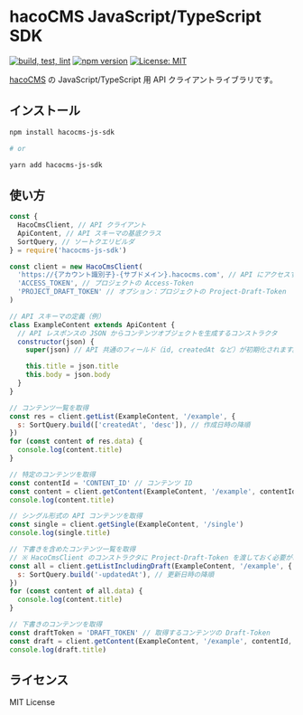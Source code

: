 # hacoCMS JavaScript/TypeScript SDK

[![build, test, lint](https://github.com/hacocms/hacocms-js-sdk/actions/workflows/test.yml/badge.svg)](https://github.com/hacocms/hacocms-js-sdk/actions/workflows/test.yml)
[![npm version](https://badge.fury.io/js/hacocms-js-sdk.svg)](https://badge.fury.io/js/hacocms-js-sdk)
[![License: MIT](https://img.shields.io/badge/License-MIT-yellow.svg)](https://opensource.org/licenses/MIT)

[hacoCMS](https://hacocms.com/) の JavaScript/TypeScript 用 API クライアントライブラリです。

## インストール

```sh
npm install hacocms-js-sdk

# or

yarn add hacocms-js-sdk
```

## 使い方

```js
const {
  HacoCmsClient, // API クライアント
  ApiContent, // API スキーマの基底クラス
  SortQuery, // ソートクエリビルダ
} = require('hacocms-js-sdk')

const client = new HacoCmsClient(
  'https://{アカウント識別子}-{サブドメイン}.hacocms.com', // API にアクセスする URL
  'ACCESS_TOKEN', // プロジェクトの Access-Token
  'PROJECT_DRAFT_TOKEN' // オプション：プロジェクトの Project-Draft-Token
)

// API スキーマの定義（例）
class ExampleContent extends ApiContent {
  // API レスポンスの JSON からコンテンツオブジェクトを生成するコンストラクタ
  constructor(json) {
    super(json) // API 共通のフィールド（id, createdAt など）が初期化されます。

    this.title = json.title
    this.body = json.body
  }
}

// コンテンツ一覧を取得
const res = client.getList(ExampleContent, '/example', {
  s: SortQuery.build(['createdAt', 'desc']), // 作成日時の降順
})
for (const content of res.data) {
  console.log(content.title)
}

// 特定のコンテンツを取得
const contentId = 'CONTENT_ID' // コンテンツ ID
const content = client.getContent(ExampleContent, '/example', contentId)
console.log(content.title)

// シングル形式の API コンテンツを取得
const single = client.getSingle(ExampleContent, '/single')
console.log(single.title)

// 下書きを含めたコンテンツ一覧を取得
// ※ HacoCmsClient のコンストラクタに Project-Draft-Token を渡しておく必要があります。
const all = client.getListIncludingDraft(ExampleContent, '/example', {
  s: SortQuery.build('-updatedAt'), // 更新日時の降順
})
for (const content of all.data) {
  console.log(content.title)
}

// 下書きのコンテンツを取得
const draftToken = 'DRAFT_TOKEN' // 取得するコンテンツの Draft-Token
const draft = client.getContent(ExampleContent, '/example', contentId, draftToken)
console.log(draft.title)
```

## ライセンス

MIT License
